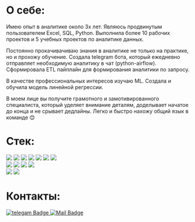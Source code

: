# О себе:

Имею опыт в аналитике около 3х лет. Являюсь продвинутым пользователем Excel, SQL, Python. 
Выполнила более 10 рабочих проектов и 5 учебных проектов по аналитике данных.

Постоянно прокачивачиваю знания в аналитике не только на практике, но и прохожу обучение. Создала telegram бота, который ежедневно отправляет необходимую аналитику в чат (python-airflow). Сформировала ETL пайплайн для формирования аналитики по запросу.

В качестве профессиональных интересов изучаю ML. Создала и обучила модель линейной регрессии.

В моем лице вы получите грамотного и замотивированного специалиста, который уделяет внимание деталям, доделывает начатое до конца и не срывает дедлайны.
Легко и быстро нахожу общий язык в команде 😊

# Cтек:
<div id="badges">
    <img src="https://img.shields.io/badge/Python-darkblue?logo=Python&logoColor=white"/>
    <img src="https://img.shields.io/badge/Numpy-darkblue?logo=Numpy&logoColor=white"/>
    <img src="https://img.shields.io/badge/Pandas-darkblue?logo=Pandas&logoColor=white"/>
    <img src="https://img.shields.io/badge/Scikit%20learn-darkblue?logo=SCIKIT-LEARN&logoColor=white"/>
    <img src="https://img.shields.io/badge/Seaborn-green?logo=Python&logoColor=white"/>
    <img src="https://img.shields.io/badge/Plotly-green?logo=Python&logoColor=white"/>
    <img src="https://img.shields.io/badge/Matplotlib-green?logo=Python&logoColor=white"/>
</div>

<div id="badges">
    <img src="https://img.shields.io/badge/SQL-darkblue?logo=MySQL&logoColor=white"/>
    <img src="https://img.shields.io/badge/Airflow-darkblue?logo=Apache%20Airflow&logoColor=white"/>
    <img src="https://img.shields.io/badge/PowerBI-darkblue?logo=PowerBI&logoColor=white"/>
    <img src="https://img.shields.io/badge/Superset-darkblue?logo=PowerBI&logoColor=white"/>
    
</div>


<div id="badges">
    <img src="https://img.shields.io/badge/AB tests-darkblue?logo=MySQL&logoColor=white"/>
    <img src="https://img.shields.io/badge/Statistics-darkblue?logo=MySQL&logoColor=white"/>
</div>




# Контакты:
<div id="badges">
  <a href="https://t.me/Renata1308">
    <img src="https://img.shields.io/badge/telegram-darkblue?logo=telegram&logoColor=white" alt="telegam Badge"/>
  </a>
  <a href="https://ya.renattta@ya.ru">
    <img src="https://img.shields.io/badge/Mail-darkblue?logo=gmail&logoColor=white" alt="Mail Badge"/>
  </a>
</div>
